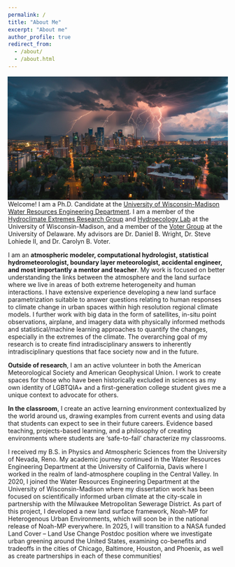 ```yaml
---
permalink: /
title: "About Me"
excerpt: "About me"
author_profile: true
redirect_from:
  - /about/
  - /about.html
---
```


<img src="../images/headerphoto_aboutme.jpg" alt="Image showing a stormy urban landscape with trees and hydrologic extremes occuring in a very heterogenous region." style="float:right;max-width:100%;height:auto;padding:1px;"/>

Welcome! I am a Ph.D. Candidate at the [University of Wisconsin-Madison Water Resources Engineering Department](https://www.engr.wisc.edu/department/civil-environmental-engineering/research-in-cee/water-resources-engineering-science/). I am a member of the [Hydroclimate Extremes Research Group](https://her.cee.wisc.edu/) and [Hydroecology Lab](https://hydroecology.cee.wisc.edu/) at the University of Wisconsin-Madison, and a member of the [Voter Group](https://carolynbvoter.com/) at the University of Delaware. My advisors are Dr. Daniel B. Wright, Dr. Steve Lohiede II, and Dr. Carolyn B. Voter.

I am an **atmospheric modeler, computational hydrologist, statistical hydrometeorologist, boundary layer meteorologist, accidental engineer, and most importantly a mentor and teacher**. My work is focused on better understanding the links between the atmosphere and the land surface where we live in areas of both extreme heterogeneity and human interactions. I have extensive experience developing a new land surface parametrization suitable to answer questions relating to human responses to climate change in urban spaces within high resolution regional climate models. I further work with big data in the form of satellites, in-situ point observations, airplane, and imagery data with physically informed methods and statistical/machine learning approaches to quantify the changes, especially in the extremes of the climate. The overarching goal of my research is to create find intradisciplinary answers to inherently intradisciplinary questions that face society now and in the future. 

**Outside of research**, I am an active volunteer in both the American Meteorological Society and American Geophysical Union. I work to create spaces for those who have been historically excluded in sciences as my own identity of LGBTQIA+ and a first-generation college student gives me a unique context to advocate for others. 

**In the classroom**, I create an active learning environment contextualized by the world around us, drawing examples from current events and using data that students can expect to see in their future careers. Evidence based teaching, projects-based learning, and a philosophy of creating environments where students are ‘safe-to-fail’ characterize my classrooms. 

I received my B.S. in Physics and Atmospheric Sciences from the University of Nevada, Reno. My academic journey continued in the Water Resources Engineering Department at the University of California, Davis where I worked in the realm of land-atmosphere coupling in the Central Valley. In 2020, I joined the Water Resources Engineering Department at the University of Wisconsin-Madison where my dissertation work has been focused on scientifically informed urban climate at the city-scale in partnership with the Milwaukee Metropolitan Sewerage District. As part of this project, I developed a new land surface framework, Noah-MP for Heterogenous Urban Environments, which will soon be in the national release of Noah-MP everywhere. In 2025, I will transition to a NASA funded Land Cover – Land Use Change Postdoc position where we investigate urban greening around the United States, examining co-benefits and tradeoffs in the cities of Chicago, Baltimore, Houston, and Phoenix, as well as create partnerships in each of these communities!

<!-- ======
Like many other Jekyll-based GitHub Pages templates, academicpages makes you separate the website's content from its form. The content & metadata of your website are in structured markdown files, while various other files constitute the theme, specifying how to transform that content & metadata into HTML pages. You keep these various markdown (.md), YAML (.yml), HTML, and CSS files in a public GitHub repository. Each time you commit and push an update to the repository, the [GitHub pages](https://pages.github.com/) service creates static HTML pages based on these files, which are hosted on GitHub's servers free of charge.

Many of the features of dynamic content management systems (like Wordpress) can be achieved in this fashion, using a fraction of the computational resources and with far less vulnerability to hacking and DDoSing. You can also modify the theme to your heart's content without touching the content of your site. If you get to a point where you've broken something in Jekyll/HTML/CSS beyond repair, your markdown files describing your talks, publications, etc. are safe. You can rollback the changes or even delete the repository and start over -- just be sure to save the markdown files! Finally, you can also write scripts that process the structured data on the site, such as [this one](https://github.com/academicpages/academicpages.github.io/blob/master/talkmap.ipynb) that analyzes metadata in pages about talks to display [a map of every location you've given a talk](https://academicpages.github.io/talkmap.html).

Getting started
======
1. Register a GitHub account if you don't have one and confirm your e-mail (required!)
1. Fork [this repository](https://github.com/academicpages/academicpages.github.io) by clicking the "fork" button in the top right.
1. Go to the repository's settings (rightmost item in the tabs that start with "Code", should be below "Unwatch"). Rename the repository "[your GitHub username].github.io", which will also be your website's URL.
1. Set site-wide configuration and create content & metadata (see below -- also see [this set of diffs](http://archive.is/3TPas) showing what files were changed to set up [an example site](https://getorg-testacct.github.io) for a user with the username "getorg-testacct")
1. Upload any files (like PDFs, .zip files, etc.) to the files/ directory. They will appear at https://[your GitHub username].github.io/files/example.pdf.  
1. Check status by going to the repository settings, in the "GitHub pages" section

Site-wide configuration
------
The main configuration file for the site is in the base directory in [_config.yml](https://github.com/academicpages/academicpages.github.io/blob/master/_config.yml), which defines the content in the sidebars and other site-wide features. You will need to replace the default variables with ones about yourself and your site's github repository. The configuration file for the top menu is in [_data/navigation.yml](https://github.com/academicpages/academicpages.github.io/blob/master/_data/navigation.yml). For example, if you don't have a portfolio or blog posts, you can remove those items from that navigation.yml file to remove them from the header.

Create content & metadata
------
For site content, there is one markdown file for each type of content, which are stored in directories like _publications, _talks, _posts, _teaching, or _pages. For example, each talk is a markdown file in the [_talks directory](https://github.com/academicpages/academicpages.github.io/tree/master/_talks). At the top of each markdown file is structured data in YAML about the talk, which the theme will parse to do lots of cool stuff. The same structured data about a talk is used to generate the list of talks on the [Talks page](https://academicpages.github.io/talks), each [individual page](https://academicpages.github.io/talks/2012-03-01-talk-1) for specific talks, the talks section for the [CV page](https://academicpages.github.io/cv), and the [map of places you've given a talk](https://academicpages.github.io/talkmap.html) (if you run this [python file](https://github.com/academicpages/academicpages.github.io/blob/master/talkmap.py) or [Jupyter notebook](https://github.com/academicpages/academicpages.github.io/blob/master/talkmap.ipynb), which creates the HTML for the map based on the contents of the _talks directory).

**Markdown generator**

I have also created [a set of Jupyter notebooks](https://github.com/academicpages/academicpages.github.io/tree/master/markdown_generator
) that converts a CSV containing structured data about talks or presentations into individual markdown files that will be properly formatted for the academicpages template. The sample CSVs in that directory are the ones I used to create my own personal website at stuartgeiger.com. My usual workflow is that I keep a spreadsheet of my publications and talks, then run the code in these notebooks to generate the markdown files, then commit and push them to the GitHub repository.

How to edit your site's GitHub repository
------
Many people use a git client to create files on their local computer and then push them to GitHub's servers. If you are not familiar with git, you can directly edit these configuration and markdown files directly in the github.com interface. Navigate to a file (like [this one](https://github.com/academicpages/academicpages.github.io/blob/master/_talks/2012-03-01-talk-1.md) and click the pencil icon in the top right of the content preview (to the right of the "Raw | Blame | History" buttons). You can delete a file by clicking the trashcan icon to the right of the pencil icon. You can also create new files or upload files by navigating to a directory and clicking the "Create new file" or "Upload files" buttons.

Example: editing a markdown file for a talk
![Editing a markdown file for a talk](/images/editing-talk.png)

For more info
------
More info about configuring academicpages can be found in [the guide](https://academicpages.github.io/markdown/). The [guides for the Minimal Mistakes theme](https://mmistakes.github.io/minimal-mistakes/docs/configuration/) (which this theme was forked from) might also be helpful. -->
